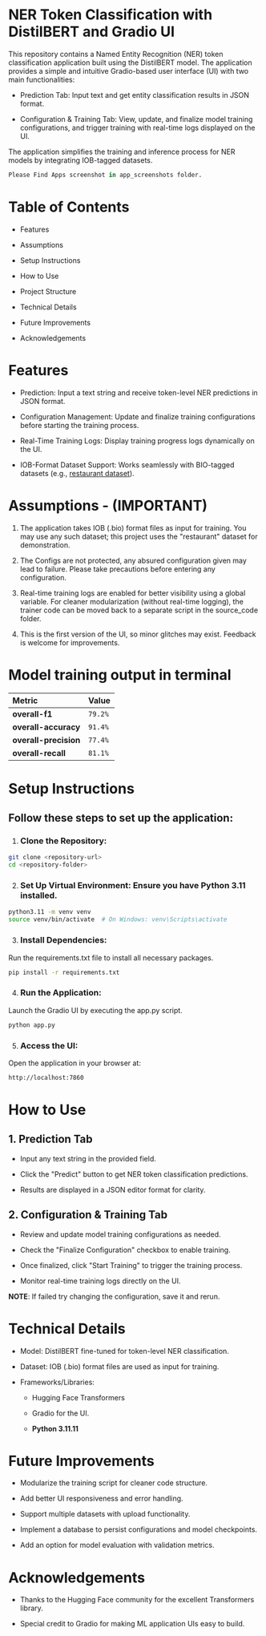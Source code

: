 
# NER Token Classification with DistilBERT and Gradio UI

This repository contains a Named Entity Recognition (NER) token classification application built using the DistilBERT model. The application provides a simple and intuitive Gradio-based user interface (UI) with two main functionalities:

- Prediction Tab: Input text and get entity classification results in JSON format.

- Configuration & Training Tab: View, update, and finalize model training configurations, and trigger training with real-time logs displayed on the UI.

The application simplifies the training and inference process for NER models by integrating IOB-tagged datasets. 

```python
Please Find Apps screenshot in app_screenshots folder.
```

# Table of Contents

- Features

- Assumptions

- Setup Instructions

- How to Use

- Project Structure

- Technical Details

- Future Improvements

- Acknowledgements


# Features

- Prediction: Input a text string and receive token-level NER predictions in JSON format.

- Configuration Management: Update and finalize training configurations before starting the training process.

- Real-Time Training Logs: Display training progress logs dynamically on the UI.

- IOB-Format Dataset Support: Works seamlessly with BIO-tagged datasets (e.g., [restaurant dataset](https://github.com/Aaryaman09/semi_automatic_ner/tree/main/datatset)).

# Assumptions - (IMPORTANT)

1. The application takes IOB (.bio) format files as input for training. You may use any such dataset; this project uses the "restaurant" dataset for demonstration.

2. The Configs are not protected, any absured configuration given may lead to failure. Please take precautions before entering any configuration. 

3. Real-time training logs are enabled for better visibility using a global variable. For cleaner modularization (without real-time logging), the trainer code can be moved back to a separate script in the source_code folder.

4. This is the first version of the UI, so minor glitches may exist. Feedback is welcome for improvements.

# Model training output in terminal

| **Metric**    | **Value**    |
| :-------- | :------- |
| **overall-f1** | `79.2%` |
| **overall-accuracy** | `91.4%` |
| **overall-precision** | `77.4%` |
| **overall-recall** | `81.1%` |



# Setup Instructions

## Follow these steps to set up the application:

1. ### Clone the Repository:

```bash
git clone <repository-url>
cd <repository-folder>
```

2. ### Set Up Virtual Environment: Ensure you have Python 3.11 installed.

```bash
python3.11 -m venv venv
source venv/bin/activate  # On Windows: venv\Scripts\activate
```

3. ### Install Dependencies:
Run the requirements.txt file to install all necessary packages.

```bash
pip install -r requirements.txt
```

4. ### Run the Application:
Launch the Gradio UI by executing the app.py script.

```bash
python app.py
```

5. ### Access the UI:
Open the application in your browser at:
```bash
http://localhost:7860
```

# How to Use

## 1. Prediction Tab

- Input any text string in the provided field.

- Click the "Predict" button to get NER token classification predictions.

- Results are displayed in a JSON editor format for clarity.

## 2. Configuration & Training Tab

- Review and update model training configurations as needed.

- Check the "Finalize Configuration" checkbox to enable training.

- Once finalized, click "Start Training" to trigger the training process.

- Monitor real-time training logs directly on the UI.

**NOTE**: If failed try changing the configuration, save it and rerun.

# Technical Details

- Model: DistilBERT fine-tuned for token-level NER classification.

- Dataset: IOB (.bio) format files are used as input for training.

- Frameworks/Libraries:

    - Hugging Face Transformers

    - Gradio for the UI.

    - **Python 3.11.11**

# Future Improvements

- Modularize the training script for cleaner code structure.

- Add better UI responsiveness and error handling.

- Support multiple datasets with upload functionality.

- Implement a database to persist configurations and model checkpoints.

- Add an option for model evaluation with validation metrics.

# Acknowledgements

- Thanks to the Hugging Face community for the excellent Transformers library.

- Special credit to Gradio for making ML application UIs easy to build.


